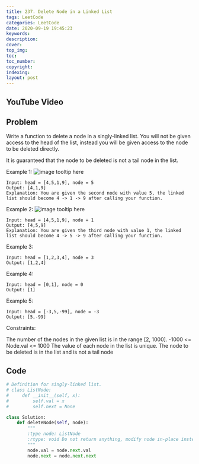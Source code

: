 ```yaml
---
title: 237. Delete Node in a Linked List
tags: LeetCode
categories: LeetCode
date: 2020-09-19 19:45:23
keywords:
description:
cover:
top_img:
toc:
toc_number:
copyright:
indexing:
layout: post
---
```


## YouTube Video

## Problem

Write a function to delete a node in a singly-linked list. You will not be given access to the head of the list, instead you will be given access to the node to be deleted directly.

It is guaranteed that the node to be deleted is not a tail node in the list.

Example 1:
![image tooltip here](/assets/237-1.jpg)

```
Input: head = [4,5,1,9], node = 5
Output: [4,1,9]
Explanation: You are given the second node with value 5, the linked list should become 4 -> 1 -> 9 after calling your function.
```

Example 2:
![image tooltip here](/assets/237-2.jpg)

```
Input: head = [4,5,1,9], node = 1
Output: [4,5,9]
Explanation: You are given the third node with value 1, the linked list should become 4 -> 5 -> 9 after calling your function.
```

Example 3:

```
Input: head = [1,2,3,4], node = 3
Output: [1,2,4]
```

Example 4:

```
Input: head = [0,1], node = 0
Output: [1]
```

Example 5:

```
Input: head = [-3,5,-99], node = -3
Output: [5,-99]
```

Constraints:

The number of the nodes in the given list is in the range [2, 1000].
-1000 <= Node.val <= 1000
The value of each node in the list is unique.
The node to be deleted is in the list and is not a tail node

## Code

```python
# Definition for singly-linked list.
# class ListNode:
#     def __init__(self, x):
#         self.val = x
#         self.next = None

class Solution:
    def deleteNode(self, node):
        """
        :type node: ListNode
        :rtype: void Do not return anything, modify node in-place instead.
        """
        node.val = node.next.val
        node.next = node.next.next
```
